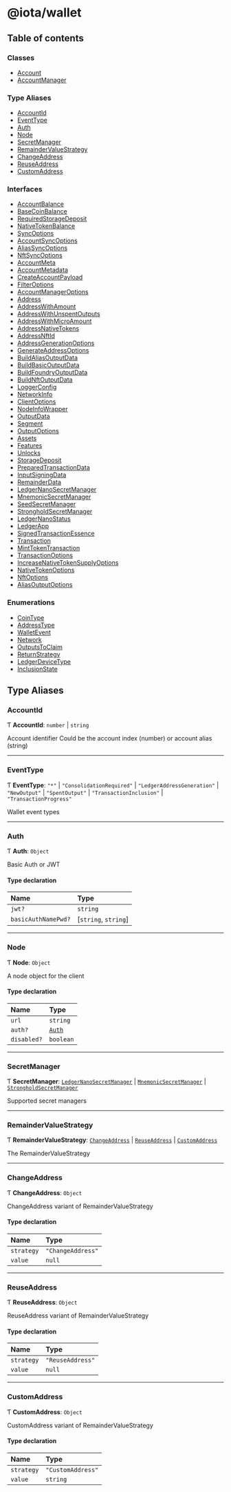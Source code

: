 # @iota/wallet

## Table of contents

### Classes

- [Account](classes/Account.md)
- [AccountManager](classes/AccountManager.md)

### Type Aliases

- [AccountId](api_ref.md#accountid)
- [EventType](api_ref.md#eventtype)
- [Auth](api_ref.md#auth)
- [Node](api_ref.md#node)
- [SecretManager](api_ref.md#secretmanager)
- [RemainderValueStrategy](api_ref.md#remaindervaluestrategy)
- [ChangeAddress](api_ref.md#changeaddress)
- [ReuseAddress](api_ref.md#reuseaddress)
- [CustomAddress](api_ref.md#customaddress)

### Interfaces

- [AccountBalance](interfaces/AccountBalance.md)
- [BaseCoinBalance](interfaces/BaseCoinBalance.md)
- [RequiredStorageDeposit](interfaces/RequiredStorageDeposit.md)
- [NativeTokenBalance](interfaces/NativeTokenBalance.md)
- [SyncOptions](interfaces/SyncOptions.md)
- [AccountSyncOptions](interfaces/AccountSyncOptions.md)
- [AliasSyncOptions](interfaces/AliasSyncOptions.md)
- [NftSyncOptions](interfaces/NftSyncOptions.md)
- [AccountMeta](interfaces/AccountMeta.md)
- [AccountMetadata](interfaces/AccountMetadata.md)
- [CreateAccountPayload](interfaces/CreateAccountPayload.md)
- [FilterOptions](interfaces/FilterOptions.md)
- [AccountManagerOptions](interfaces/AccountManagerOptions.md)
- [Address](interfaces/Address.md)
- [AddressWithAmount](interfaces/AddressWithAmount.md)
- [AddressWithUnspentOutputs](interfaces/AddressWithUnspentOutputs.md)
- [AddressWithMicroAmount](interfaces/AddressWithMicroAmount.md)
- [AddressNativeTokens](interfaces/AddressNativeTokens.md)
- [AddressNftId](interfaces/AddressNftId.md)
- [AddressGenerationOptions](interfaces/AddressGenerationOptions.md)
- [GenerateAddressOptions](interfaces/GenerateAddressOptions.md)
- [BuildAliasOutputData](interfaces/BuildAliasOutputData.md)
- [BuildBasicOutputData](interfaces/BuildBasicOutputData.md)
- [BuildFoundryOutputData](interfaces/BuildFoundryOutputData.md)
- [BuildNftOutputData](interfaces/BuildNftOutputData.md)
- [LoggerConfig](interfaces/LoggerConfig.md)
- [NetworkInfo](interfaces/NetworkInfo.md)
- [ClientOptions](interfaces/ClientOptions.md)
- [NodeInfoWrapper](interfaces/NodeInfoWrapper.md)
- [OutputData](interfaces/OutputData.md)
- [Segment](interfaces/Segment.md)
- [OutputOptions](interfaces/OutputOptions.md)
- [Assets](interfaces/Assets.md)
- [Features](interfaces/Features.md)
- [Unlocks](interfaces/Unlocks.md)
- [StorageDeposit](interfaces/StorageDeposit.md)
- [PreparedTransactionData](interfaces/PreparedTransactionData.md)
- [InputSigningData](interfaces/InputSigningData.md)
- [RemainderData](interfaces/RemainderData.md)
- [LedgerNanoSecretManager](interfaces/LedgerNanoSecretManager.md)
- [MnemonicSecretManager](interfaces/MnemonicSecretManager.md)
- [SeedSecretManager](interfaces/SeedSecretManager.md)
- [StrongholdSecretManager](interfaces/StrongholdSecretManager.md)
- [LedgerNanoStatus](interfaces/LedgerNanoStatus.md)
- [LedgerApp](interfaces/LedgerApp.md)
- [SignedTransactionEssence](interfaces/SignedTransactionEssence.md)
- [Transaction](interfaces/Transaction.md)
- [MintTokenTransaction](interfaces/MintTokenTransaction.md)
- [TransactionOptions](interfaces/TransactionOptions.md)
- [IncreaseNativeTokenSupplyOptions](interfaces/IncreaseNativeTokenSupplyOptions.md)
- [NativeTokenOptions](interfaces/NativeTokenOptions.md)
- [NftOptions](interfaces/NftOptions.md)
- [AliasOutputOptions](interfaces/AliasOutputOptions.md)

### Enumerations

- [CoinType](enums/CoinType.md)
- [AddressType](enums/AddressType.md)
- [WalletEvent](enums/WalletEvent.md)
- [Network](enums/Network.md)
- [OutputsToClaim](enums/OutputsToClaim.md)
- [ReturnStrategy](enums/ReturnStrategy.md)
- [LedgerDeviceType](enums/LedgerDeviceType.md)
- [InclusionState](enums/InclusionState.md)

## Type Aliases

### AccountId

Ƭ **AccountId**: `number` \| `string`

Account identifier
Could be the account index (number) or account alias (string)

---

### EventType

Ƭ **EventType**: `"*"` \| `"ConsolidationRequired"` \| `"LedgerAddressGeneration"` \| `"NewOutput"` \| `"SpentOutput"` \| `"TransactionInclusion"` \| `"TransactionProgress"`

Wallet event types

---

### Auth

Ƭ **Auth**: `Object`

Basic Auth or JWT

#### Type declaration

| Name                | Type                 |
| :------------------ | :------------------- |
| `jwt?`              | `string`             |
| `basicAuthNamePwd?` | [`string`, `string`] |

---

### Node

Ƭ **Node**: `Object`

A node object for the client

#### Type declaration

| Name        | Type                      |
| :---------- | :------------------------ |
| `url`       | `string`                  |
| `auth?`     | [`Auth`](api_ref.md#auth) |
| `disabled?` | `boolean`                 |

---

### SecretManager

Ƭ **SecretManager**: [`LedgerNanoSecretManager`](interfaces/LedgerNanoSecretManager.md) \| [`MnemonicSecretManager`](interfaces/MnemonicSecretManager.md) \| [`StrongholdSecretManager`](interfaces/StrongholdSecretManager.md)

Supported secret managers

---

### RemainderValueStrategy

Ƭ **RemainderValueStrategy**: [`ChangeAddress`](api_ref.md#changeaddress) \| [`ReuseAddress`](api_ref.md#reuseaddress) \| [`CustomAddress`](api_ref.md#customaddress)

The RemainderValueStrategy

---

### ChangeAddress

Ƭ **ChangeAddress**: `Object`

ChangeAddress variant of RemainderValueStrategy

#### Type declaration

| Name       | Type              |
| :--------- | :---------------- |
| `strategy` | `"ChangeAddress"` |
| `value`    | `null`            |

---

### ReuseAddress

Ƭ **ReuseAddress**: `Object`

ReuseAddress variant of RemainderValueStrategy

#### Type declaration

| Name       | Type             |
| :--------- | :--------------- |
| `strategy` | `"ReuseAddress"` |
| `value`    | `null`           |

---

### CustomAddress

Ƭ **CustomAddress**: `Object`

CustomAddress variant of RemainderValueStrategy

#### Type declaration

| Name       | Type              |
| :--------- | :---------------- |
| `strategy` | `"CustomAddress"` |
| `value`    | `string`          |
